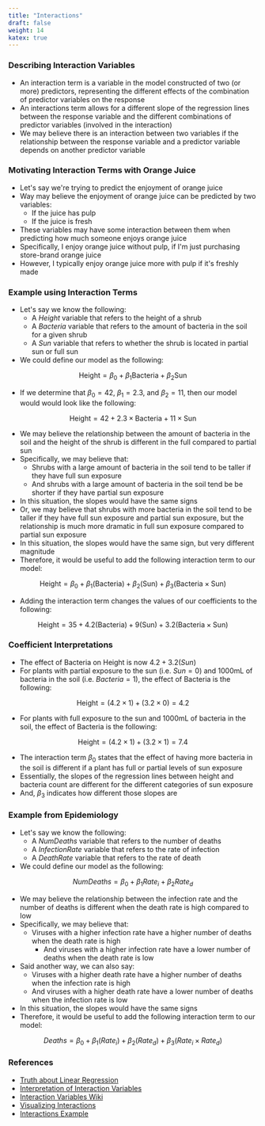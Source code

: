```yaml
---
title: "Interactions"
draft: false
weight: 14
katex: true
---
```


### Describing Interaction Variables
- An interaction term is a variable in the model constructed of two (or more) predictors, representing the different effects of the combination of predictor variables on the response
- An interactions term allows for a different slope of the regression lines between the response variable and the different combinations of predictor variables (involved in the interaction)
- We may believe there is an interaction between two variables if the relationship between the response variable and a predictor variable depends on another predictor variable

### Motivating Interaction Terms with Orange Juice
- Let's say we're trying to predict the enjoyment of orange juice
- Way may believe the enjoyment of orange juice can be predicted by two variables:
	- If the juice has pulp
	- If the juice is fresh
- These variables may have some interaction between them when predicting how much someone enjoys orange juice
- Specifically, I enjoy orange juice without pulp, if I'm just purchasing store-brand orange juice
- However, I typically enjoy orange juice more with pulp if it's freshly made

### Example using Interaction Terms
- Let's say we know the following:
	- A *Height* variable that refers to the height of a shrub
	- A *Bacteria* variable that refers to the amount of bacteria in the soil for a given shrub
	- A *Sun* variable that refers to whether the shrub is located in partial sun or full sun
- We could define our model as the following:

$$ \text{Height} = \beta_0 + \beta_1\text{Bacteria} + \beta_2\text{Sun} $$

- If we determine that $\beta_0 = 42$, $\beta_1 = 2.3$, and $\beta_2 = 11$, then our model would would look like the following:

$$ \text{Height} = 42 + 2.3 \times \text{Bacteria} + 11 \times \text{Sun} $$

- We may believe the relationship between the amount of bacteria in the soil and the height of the shrub is different in the full compared to partial sun
- Specifically, we may believe that:
	- Shrubs with a large amount of bacteria in the soil tend to be taller if they have full sun exposure
	- And shrubs with a large amount of bacteria in the soil tend be be shorter if they have partial sun exposure
- In this situation, the slopes would have the same signs
- Or, we may believe that shrubs with more bacteria in the soil tend to be taller if they have full sun exposure and partial sun exposure, but the relationship is much more dramatic in full sun exposure compared to partial sun exposure
- In this situation, the slopes would have the same sign, but very different magnitude
- Therefore, it would be useful to add the following interaction term to our model:

$$ \text{Height} = \beta_0 + \beta_1(\text{Bacteria}) + \beta_2(\text{Sun}) + \beta_3(\text{Bacteria}\times\text{Sun}) $$

- Adding the interaction term changes the values of our coefficients to the following:

$$ \text{Height} = 35 + 4.2(\text{Bacteria}) + 9(\text{Sun}) + 3.2(\text{Bacteria}\times\text{Sun}) $$

### Coefficient Interpretations
- The effect of Bacteria on Height is now $4.2 + 3.2(Sun)$
- For plants with partial exposure to the sun (i.e. $Sun = 0$) and 1000mL of bacteria in the soil (i.e. $Bacteria = 1$), the effect of Bacteria is the following:

$$ \text{Height} = (4.2 \times 1) + (3.2 \times 0) = 4.2 $$

- For plants with full exposure to the sun and 1000mL of bacteria in the soil, the effect of Bacteria is the following:

$$ \text{Height} = (4.2 \times 1) + (3.2 \times 1) = 7.4 $$

- The interaction term $\beta_0$ states that the effect of having more bacteria in the soil is different if a plant has full or partial levels of sun exposure
- Essentially, the slopes of the regression lines between height and bacteria count are different for the different categories of sun exposure
- And, $\beta_3$ indicates how different those slopes are

### Example from Epidemiology
- Let's say we know the following:
	- A *NumDeaths* variable that refers to the number of deaths
	- A *InfectionRate* variable that refers to the rate of infection
	- A *DeathRate* variable that refers to the rate of death
- We could define our model as the following:

$$ NumDeaths = \beta_0 + \beta_1 Rate_{i} + \beta_2 Rate_{d} $$

- We may believe the relationship between the infection rate and the number of deaths is different when the death rate is high compared to low
- Specifically, we may believe that:
	- Viruses with a higher infection rate have a higher number of deaths when the death rate is high
        - And viruses with a higher infection rate have a lower number of deaths when the death rate is low
- Said another way, we can also say:
	- Viruses with a higher death rate have a higher number of deaths when the infection rate is high
	- And viruses with a higher death rate have a lower number of deaths when the infection rate is low
- In this situation, the slopes would have the same signs
- Therefore, it would be useful to add the following interaction term to our model:

$$ Deaths = \beta_0 + \beta_1(Rate_{i}) + \beta_2(Rate_{d}) + \beta_3(Rate_{i} \times Rate_{d}) $$

### References
- [Truth about Linear Regression](http://www.stat.cmu.edu/~cshalizi/TALR/TALR.pdf)
- [Interpretation of Interaction Variables](https://www.theanalysisfactor.com/interpreting-interactions-in-regression/)
- [Interaction Variables Wiki](https://en.wikipedia.org/wiki/Interaction_(statistics))
- [Visualizing Interactions](https://cran.r-project.org/web/packages/interactions/vignettes/interactions.html)
- [Interactions Example](https://www.econometrics-with-r.org/8-3-interactions-between-independent-variables.html)
